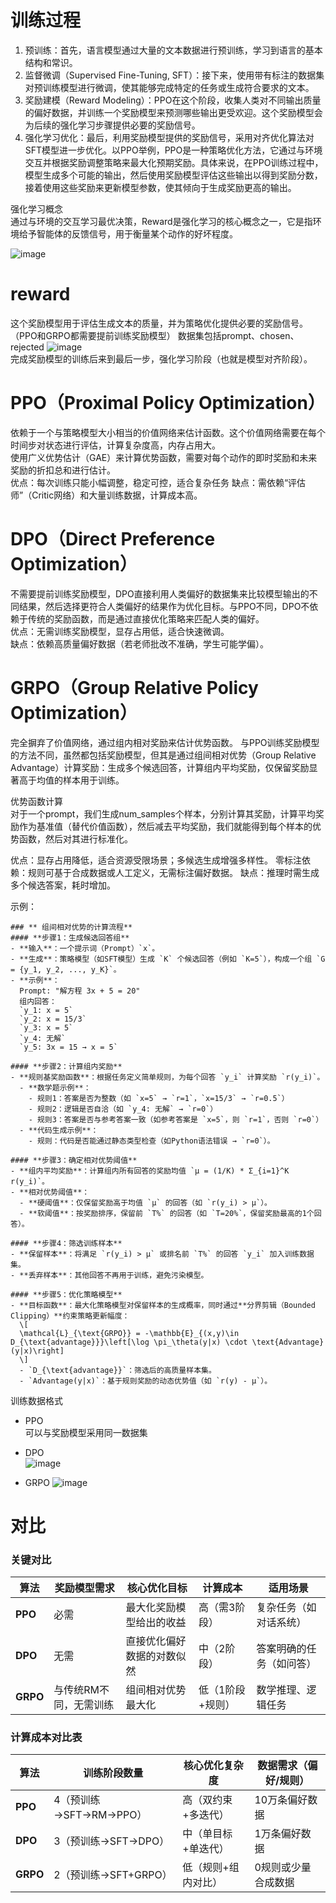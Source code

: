 # 训练过程
1. 预训练：首先，语言模型通过大量的文本数据进行预训练，学习到语言的基本结构和常识。  
2. 监督微调（Supervised Fine-Tuning, SFT）：接下来，使用带有标注的数据集对预训练模型进行微调，使其能够完成特定的任务或生成符合要求的文本。  
3. 奖励建模（Reward Modeling）：PPO在这个阶段，收集人类对不同输出质量的偏好数据，并训练一个奖励模型来预测哪些输出更受欢迎。这个奖励模型会为后续的强化学习步骤提供必要的奖励信号。  
4. 强化学习优化：最后，利用奖励模型提供的奖励信号，采用对齐优化算法对SFT模型进一步优化。以PPO举例，PPO是一种策略优化方法，它通过与环境交互并根据奖励调整策略来最大化预期奖励。具体来说，在PPO训练过程中，模型生成多个可能的输出，然后使用奖励模型评估这些输出以得到奖励分数，接着使用这些奖励来更新模型参数，使其倾向于生成奖励更高的输出。  

强化学习概念  
通过与环境的交互学习最优决策，Reward是强化学习的核心概念之一，它是指环境给予智能体的反馈信号，用于衡量某个动作的好坏程度。


![image](https://github.com/user-attachments/assets/8cf90c55-5c05-499d-86ad-92921dbd08b7)
# reward
这个奖励模型用于评估生成文本的质量，并为策略优化提供必要的奖励信号。 （PPO和GRPO都需要提前训练奖励模型） 
数据集包括prompt、chosen、rejected
![image](https://github.com/user-attachments/assets/61aff466-e4a4-4afa-a33c-652ea60566b1)  
完成奖励模型的训练后来到最后一步，强化学习阶段（也就是模型对齐阶段）。  

# PPO（Proximal Policy Optimization）
依赖于一个与策略模型大小相当的价值网络来估计函数。这个价值网络需要在每个时间步对状态进行评估，计算复杂度高，内存占用大。  
使用广义优势估计（GAE）来计算优势函数，需要对每个动作的即时奖励和未来奖励的折扣总和进行估计。  
优点：每次训练只能小幅调整，稳定可控，适合复杂任务
缺点：需依赖“评估师”（Critic网络）和大量训练数据，计算成本高。

# DPO（Direct Preference Optimization）
不需要提前训练奖励模型，DPO直接利用人类偏好的数据集来比较模型输出的不同结果，然后选择更符合人类偏好的结果作为优化目标。与PPO不同，DPO不依赖于传统的奖励函数，而是通过直接优化策略来匹配人类的偏好。    
优点：无需训练奖励模型，显存占用低，适合快速微调。  
缺点：依赖高质量偏好数据（若老师批改不准确，学生可能学偏）。

# GRPO（Group Relative Policy Optimization）
完全摒弃了价值网络，通过组内相对奖励来估计优势函数。
与PPO训练奖励模型的方法不同，虽然都包括奖励模型，但其是通过组间相对优势（Group Relative Advantage）计算奖励：生成多个候选回答，计算组内平均奖励，仅保留奖励显著高于均值的样本用于训练。

优势函数计算  
对于一个prompt，我们生成num_samples个样本，分别计算其奖励，计算平均奖励作为基准值（替代价值函数），然后减去平均奖励，我们就能得到每个样本的优势函数，然后对其进行标准化。  

优点：显存占用降低，适合资源受限场景；多候选生成增强多样性。 零标注依赖：规则可基于合成数据或人工定义，无需标注偏好数据。
缺点：推理时需生成多个候选答案，耗时增加。

示例：
```
### ** 组间相对优势的计算流程**
#### **步骤1：生成候选回答组**
- **输入**：一个提示词（Prompt）`x`。
- **生成**：策略模型（如SFT模型）生成 `K` 个候选回答（例如 `K=5`），构成一个组 `G = {y_1, y_2, ..., y_K}`。
- **示例**：  
  Prompt: "解方程 3x + 5 = 20"  
  组内回答：  
  `y_1: x = 5`  
  `y_2: x = 15/3`  
  `y_3: x = 5`  
  `y_4: 无解`  
  `y_5: 3x = 15 → x = 5`

#### **步骤2：计算组内奖励**
- **规则基奖励函数**：根据任务定义简单规则，为每个回答 `y_i` 计算奖励 `r(y_i)`。  
  - **数学题示例**：  
    - 规则1：答案是否为整数（如 `x=5` → `r=1`，`x=15/3` → `r=0.5`）  
    - 规则2：逻辑是否自洽（如 `y_4: 无解` → `r=0`）  
    - 规则3：答案是否与参考答案一致（如参考答案是 `x=5`，则 `r=1`，否则 `r=0`）  
  - **代码生成示例**：  
    - 规则：代码是否能通过静态类型检查（如Python语法错误 → `r=0`）。

#### **步骤3：确定相对优势阈值**
- **组内平均奖励**：计算组内所有回答的奖励均值 `μ = (1/K) * Σ_{i=1}^K r(y_i)`。
- **相对优势阈值**：  
  - **硬阈值**：仅保留奖励高于均值 `μ` 的回答（如 `r(y_i) > μ`）。  
  - **软阈值**：按奖励排序，保留前 `T%` 的回答（如 `T=20%`，保留奖励最高的1个回答）。

#### **步骤4：筛选训练样本**
- **保留样本**：将满足 `r(y_i) > μ` 或排名前 `T%` 的回答 `y_i` 加入训练数据集。
- **丢弃样本**：其他回答不再用于训练，避免污染模型。

#### **步骤5：优化策略模型**
- **目标函数**：最大化策略模型对保留样本的生成概率，同时通过**分界剪辑（Bounded Clipping）**约束策略更新幅度：  
  \[
  \mathcal{L}_{\text{GRPO}} = -\mathbb{E}_{(x,y)\in D_{\text{advantage}}}\left[\log \pi_\theta(y|x) \cdot \text{Advantage}(y|x)\right]
  \]
  - `D_{\text{advantage}}`：筛选后的高质量样本集。
  - `Advantage(y|x)`：基于规则奖励的动态优势值（如 `r(y) - μ`）。
```

训练数据格式  
- PPO  
可以与奖励模型采用同一数据集
  
- DPO  
![image](https://github.com/user-attachments/assets/2a5e097e-5da7-4967-b8a6-68eb7e1431b3)

  
- GRPO
![image](https://github.com/user-attachments/assets/fff628a0-e04e-4b62-8633-fb675be9cda8)


# 对比
### **关键对比**
| 算法   | 奖励模型需求 | 核心优化目标                     | 计算成本       | 适用场景                     |
|--------|--------------|----------------------------------|----------------|------------------------------|
| **PPO** | 必需         | 最大化奖励模型给出的收益           | 高（需3阶段）  | 复杂任务（如对话系统） |
| **DPO** | 无需         | 直接优化偏好数据的对数似然        | 中（2阶段）    | 答案明确的任务（如问答）|
| **GRPO**| 与传统RM不同，无需训练 | 组间相对优势最大化                | 低（1阶段+规则）| 数学推理、逻辑任务 |

### **计算成本对比表**
| 算法   | 训练阶段数量 | 核心优化复杂度       | 数据需求（偏好/规则） 
|--------|--------------|----------------------|-----------------------|
| **PPO** | 4（预训练→SFT→RM→PPO） | 高（双约束+多迭代） | 10万条偏好数据    |
| **DPO** | 3（预训练→SFT→DPO）   | 中（单目标+单迭代） | 1万条偏好数据        |
| **GRPO**| 2（预训练→SFT+GRPO）  | 低（规则+组内对比） | 0规则或少量合成数据  |
